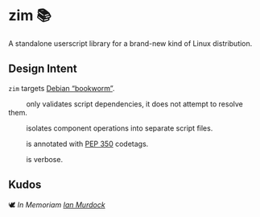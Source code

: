 <!-- This Source Code Form is subject to the terms of the Mozilla Public
   - License, v. 2.0. If a copy of the MPL was not distributed with this
   - file, You can obtain one at https://mozilla.org/MPL/2.0/. -->

# zim 📚
A standalone userscript library for a brand-new kind of Linux distribution.

## Design Intent
`zim` targets [Debian “bookworm”](https://www.debian.org/releases/bookworm/).

&nbsp;&nbsp;&nbsp;&nbsp;&nbsp;&nbsp;&nbsp;&nbsp;&nbsp;only validates script dependencies, it does not attempt to resolve them.

&nbsp;&nbsp;&nbsp;&nbsp;&nbsp;&nbsp;&nbsp;&nbsp;&nbsp;isolates component operations into separate script files.

&nbsp;&nbsp;&nbsp;&nbsp;&nbsp;&nbsp;&nbsp;&nbsp;&nbsp;is annotated with [PEP 350](https://peps.python.org/pep-0350/) codetags.

&nbsp;&nbsp;&nbsp;&nbsp;&nbsp;&nbsp;&nbsp;&nbsp;&nbsp;is verbose.

## Kudos
🕊️ *In Memoriam [Ian Murdock](https://en.wikipedia.org/wiki/Ian_Murdock)*
